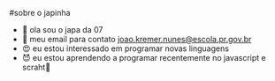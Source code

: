 #sobre o japinha 
- 🦶️ ola sou o japa da 07 
- 👨‍ meu email para contato joao.kremer.nunes@escola.pr.gov.br
- 😍 eu estou interessado em programar novas linguagens
- 😈 eu estou aprendendo a programar recentemente no javascript e scraht🦶️
